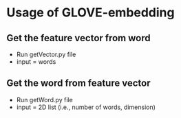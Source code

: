 # Usage of GLOVE-embedding

## Get the feature vector from word
* Run getVector.py file
* input = words


## Get the word from feature vector
* Run getWord.py file
* input = 2D list (i.e., number of words, dimension)
